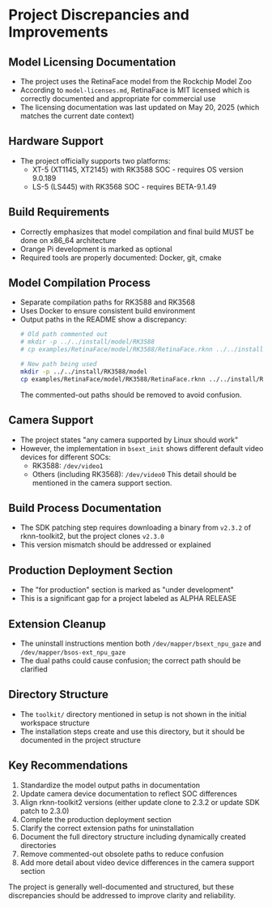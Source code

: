 # Project Discrepancies and Improvements

## Model Licensing Documentation
- The project uses the RetinaFace model from the Rockchip Model Zoo
- According to `model-licenses.md`, RetinaFace is MIT licensed which is correctly documented and appropriate for commercial use
- The licensing documentation was last updated on May 20, 2025 (which matches the current date context)

## Hardware Support
- The project officially supports two platforms:
  - XT-5 (XT1145, XT2145) with RK3588 SOC - requires OS version 9.0.189
  - LS-5 (LS445) with RK3568 SOC - requires BETA-9.1.49

## Build Requirements
- Correctly emphasizes that model compilation and final build MUST be done on x86_64 architecture
- Orange Pi development is marked as optional
- Required tools are properly documented: Docker, git, cmake

## Model Compilation Process
- Separate compilation paths for RK3588 and RK3568
- Uses Docker to ensure consistent build environment
- Output paths in the README show a discrepancy:
  ```sh
  # Old path commented out
  # mkdir -p ../../install/model/RK3588
  # cp examples/RetinaFace/model/RK3588/RetinaFace.rknn ../../install/model/RK3588/
  
  # New path being used
  mkdir -p ../../install/RK3588/model
  cp examples/RetinaFace/model/RK3588/RetinaFace.rknn ../../install/RK3588/model/
  ```
  The commented-out paths should be removed to avoid confusion.

## Camera Support
- The project states "any camera supported by Linux should work"
- However, the implementation in `bsext_init` shows different default video devices for different SOCs:
  - RK3588: `/dev/video1`
  - Others (including RK3568): `/dev/video0`
  This detail should be mentioned in the camera support section.

## Build Process Documentation
- The SDK patching step requires downloading a binary from `v2.3.2` of rknn-toolkit2, but the project clones `v2.3.0`
- This version mismatch should be addressed or explained

## Production Deployment Section
- The "for production" section is marked as "under development" 
- This is a significant gap for a project labeled as ALPHA RELEASE

## Extension Cleanup
- The uninstall instructions mention both `/dev/mapper/bsext_npu_gaze` and `/dev/mapper/bsos-ext_npu_gaze`
- The dual paths could cause confusion; the correct path should be clarified

## Directory Structure
- The `toolkit/` directory mentioned in setup is not shown in the initial workspace structure
- The installation steps create and use this directory, but it should be documented in the project structure

## Key Recommendations
1. Standardize the model output paths in documentation
2. Update camera device documentation to reflect SOC differences
3. Align rknn-toolkit2 versions (either update clone to 2.3.2 or update SDK patch to 2.3.0)
4. Complete the production deployment section
5. Clarify the correct extension paths for uninstallation
6. Document the full directory structure including dynamically created directories
7. Remove commented-out obsolete paths to reduce confusion
8. Add more detail about video device differences in the camera support section

The project is generally well-documented and structured, but these discrepancies should be addressed to improve clarity and reliability.
